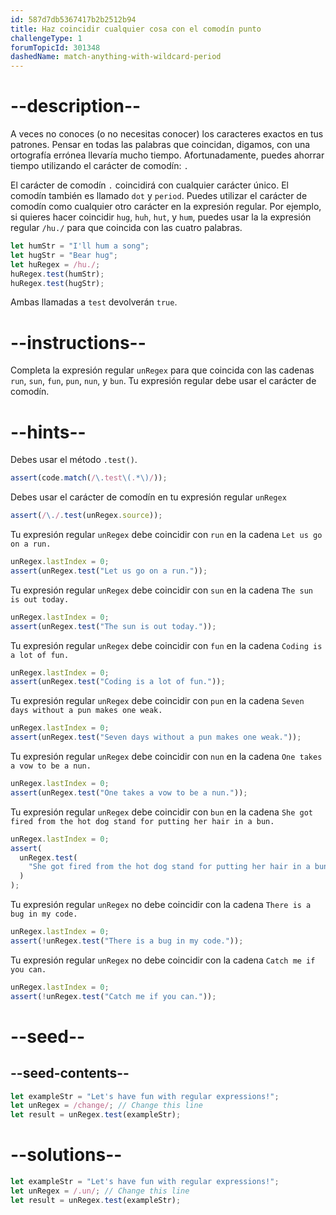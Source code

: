 ```yaml
---
id: 587d7db5367417b2b2512b94
title: Haz coincidir cualquier cosa con el comodín punto
challengeType: 1
forumTopicId: 301348
dashedName: match-anything-with-wildcard-period
---
```


# --description--

A veces no conoces (o no necesitas conocer) los caracteres exactos en tus patrones. Pensar en todas las palabras que coincidan, digamos, con una ortografía errónea llevaría mucho tiempo. Afortunadamente, puedes ahorrar tiempo utilizando el carácter de comodín: `.`

El carácter de comodín `.` coincidirá con cualquier carácter único. El comodín también es llamado `dot` y `period`. Puedes utilizar el carácter de comodín como cualquier otro carácter en la expresión regular. Por ejemplo, si quieres hacer coincidir `hug`, `huh`, `hut`, y `hum`, puedes usar la la expresión regular `/hu./` para que coincida con las cuatro palabras.

```js
let humStr = "I'll hum a song";
let hugStr = "Bear hug";
let huRegex = /hu./;
huRegex.test(humStr);
huRegex.test(hugStr);
```

Ambas llamadas a `test` devolverán `true`.

# --instructions--

Completa la expresión regular `unRegex` para que coincida con las cadenas `run`, `sun`, `fun`, `pun`, `nun`, y `bun`. Tu expresión regular debe usar el carácter de comodín.

# --hints--

Debes usar el método `.test()`.

```js
assert(code.match(/\.test\(.*\)/));
```

Debes usar el carácter de comodín en tu expresión regular `unRegex`

```js
assert(/\./.test(unRegex.source));
```

Tu expresión regular `unRegex` debe coincidir con `run` en la cadena `Let us go on a run.`

```js
unRegex.lastIndex = 0;
assert(unRegex.test("Let us go on a run."));
```

Tu expresión regular `unRegex` debe coincidir con `sun` en la cadena `The sun is out today.`

```js
unRegex.lastIndex = 0;
assert(unRegex.test("The sun is out today."));
```

Tu expresión regular `unRegex` debe coincidir con `fun` en la cadena `Coding is a lot of fun.`

```js
unRegex.lastIndex = 0;
assert(unRegex.test("Coding is a lot of fun."));
```

Tu expresión regular `unRegex` debe coincidir con `pun` en la cadena `Seven days without a pun makes one weak.`

```js
unRegex.lastIndex = 0;
assert(unRegex.test("Seven days without a pun makes one weak."));
```

Tu expresión regular `unRegex` debe coincidir con `nun` en la cadena `One takes a vow to be a nun.`

```js
unRegex.lastIndex = 0;
assert(unRegex.test("One takes a vow to be a nun."));
```

Tu expresión regular `unRegex` debe coincidir con `bun` en la cadena `She got fired from the hot dog stand for putting her hair in a bun.`

```js
unRegex.lastIndex = 0;
assert(
  unRegex.test(
    "She got fired from the hot dog stand for putting her hair in a bun."
  )
);
```

Tu expresión regular `unRegex` no debe coincidir con la cadena `There is a bug in my code.`

```js
unRegex.lastIndex = 0;
assert(!unRegex.test("There is a bug in my code."));
```

Tu expresión regular `unRegex` no debe coincidir con la cadena `Catch me if you can.`

```js
unRegex.lastIndex = 0;
assert(!unRegex.test("Catch me if you can."));
```

# --seed--

## --seed-contents--

```js
let exampleStr = "Let's have fun with regular expressions!";
let unRegex = /change/; // Change this line
let result = unRegex.test(exampleStr);
```

# --solutions--

```js
let exampleStr = "Let's have fun with regular expressions!";
let unRegex = /.un/; // Change this line
let result = unRegex.test(exampleStr);
```
